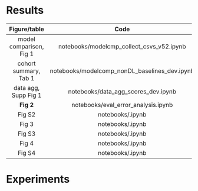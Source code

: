 # Results

| Figure/table            | Code                                          |
| :---------------------: | :-------------------------------------------: |
| model comparison, Fig 1 | notebooks/modelcmp_collect_csvs_v52.ipynb     |
| cohort summary, Tab 1   | notebooks/modelcomp_nonDL_baselines_dev.ipynb |
| data agg, Supp Fig 1    | notebooks/data_agg_scores_dev.ipynb           |
| **Fig 2**                   | notebooks/eval_error_analysis.ipynb           |
| Fig S2                  | notebooks/.ipynb           |
| Fig 3                   | notebooks/.ipynb           |
| Fig S3                  | notebooks/.ipynb           |
| Fig 4                   | notebooks/.ipynb           |
| Fig S4                  | notebooks/.ipynb           |


# Experiments

